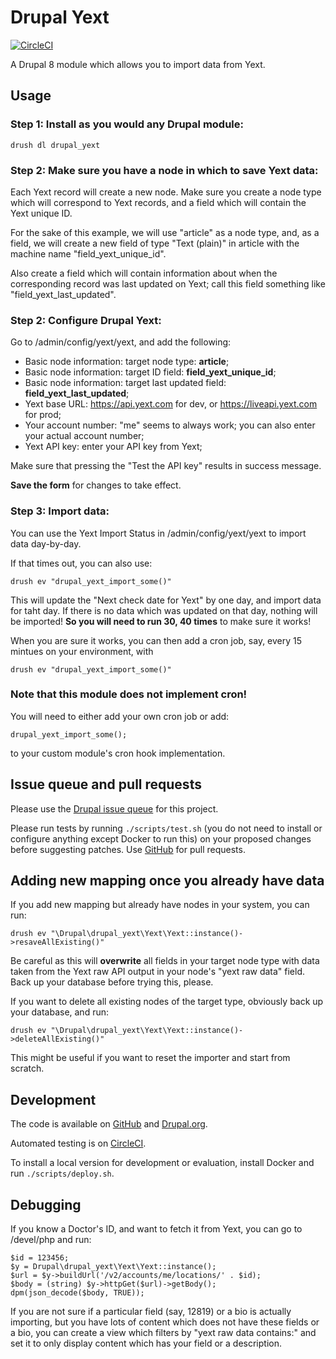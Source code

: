 Drupal Yext
=====

[![CircleCI](https://circleci.com/gh/dcycle/drupal_yext.svg?style=svg)](https://circleci.com/gh/dcycle/drupal_yext)

A Drupal 8 module which allows you to import data from Yext.

Usage
-----

### Step 1: Install as you would any Drupal module:

    drush dl drupal_yext

### Step 2: Make sure you have a node in which to save Yext data:

Each Yext record will create a new node. Make sure you create a node type which will correspond to Yext records, and a field which will contain the Yext unique ID.

For the sake of this example, we will use "article" as a node type, and, as a field, we will create a new field of type "Text (plain)" in article with the machine name "field_yext_unique_id".

Also create a field which will contain information about when the corresponding record was last updated on Yext; call this field something like "field_yext_last_updated".

### Step 2: Configure Drupal Yext:

Go to /admin/config/yext/yext, and add the following:

* Basic node information: target node type: **article**;
* Basic node information: target ID field: **field_yext_unique_id**;
* Basic node information: target last updated field: **field_yext_last_updated**;
* Yext base URL: https://api.yext.com for dev, or https://liveapi.yext.com for prod;
* Your account number: "me" seems to always work; you can also enter your actual account number;
* Yext API key: enter your API key from Yext;

Make sure that pressing the "Test the API key" results in success message.

**Save the form** for changes to take effect.

### Step 3: Import data:

You can use the Yext Import Status in /admin/config/yext/yext to import data day-by-day.

If that times out, you can also use:

    drush ev "drupal_yext_import_some()"

This will update the "Next check date for Yext" by one day, and import data for taht day. If there is no data which was updated on that day, nothing will be imported! **So you will need to run 30, 40 times** to make sure it works!

When you are sure it works, you can then add a cron job, say, every 15 mintues on your environment, with

    drush ev "drupal_yext_import_some()"

### Note that this module does not implement cron!

You will need to either add your own cron job or add:

    drupal_yext_import_some();

to your custom module's cron hook implementation.

Issue queue and pull requests
-----

Please use the [Drupal issue queue](https://www.drupal.org/project/issues/search/drupal_yext) for this project.

Please run tests by running `./scripts/test.sh` (you do not need to install or configure anything except Docker to run this) on your proposed changes before suggesting patches. Use [GitHub](https://github.com/dcycle/drupal_yext) for pull requests.

Adding new mapping once you already have data
-----

If you add new mapping but already have nodes in your system, you can run:

    drush ev "\Drupal\drupal_yext\Yext\Yext::instance()->resaveAllExisting()"

Be careful as this will **overwrite** all fields in your target node type with data taken from the Yext raw API output in your node's "yext raw data" field. Back up your database before trying this, please.

If you want to delete all existing nodes of the target type, obviously back up your database, and run:

    drush ev "\Drupal\drupal_yext\Yext\Yext::instance()->deleteAllExisting()"

This might be useful if you want to reset the importer and start from scratch.

Development
-----

The code is available on [GitHub](https://github.com/dcycle/drupal_yext) and [Drupal.org](https://www.drupal.org/project/drupal_yext).

Automated testing is on [CircleCI](https://circleci.com/gh/dcycle/drupal_yext).

To install a local version for development or evaluation, install Docker and run `./scripts/deploy.sh`.

Debugging
-----

If you know a Doctor's ID, and want to fetch it from Yext, you can go to /devel/php and run:

    $id = 123456;
    $y = Drupal\drupal_yext\Yext\Yext::instance();
    $url = $y->buildUrl('/v2/accounts/me/locations/' . $id);
    $body = (string) $y->httpGet($url)->getBody();
    dpm(json_decode($body, TRUE));

If you are not sure if a particular field (say, 12819) or a bio is actually importing, but you have lots of content which does not have these fields or a bio, you can create a view which filters by "yext raw data contains:" and set it to only display content which has your field or a description.
